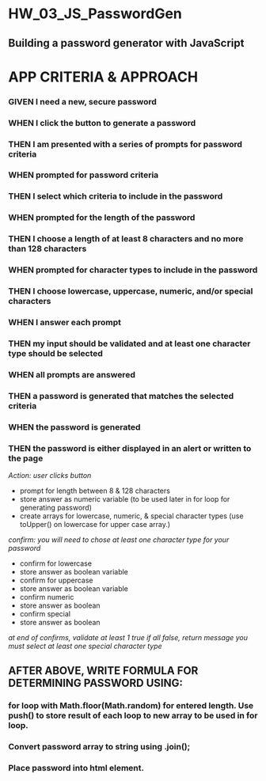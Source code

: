# HW_03_JS_PasswordGen
## Building a password generator with JavaScript

# APP CRITERIA & APPROACH

### GIVEN I need a new, secure password
### WHEN I click the button to generate a password
### THEN I am presented with a series of prompts for password criteria
### WHEN prompted for password criteria
### THEN I select which criteria to include in the password
### WHEN prompted for the length of the password
### THEN I choose a length of at least 8 characters and no more than 128 characters
### WHEN prompted for character types to include in the password
### THEN I choose lowercase, uppercase, numeric, and/or special characters
### WHEN I answer each prompt
### THEN my input should be validated and at least one character type should be selected
### WHEN all prompts are answered
### THEN a password is generated that matches the selected criteria
### WHEN the password is generated
### THEN the password is either displayed in an alert or written to the page

_Action: user clicks button_

- prompt for length between 8 & 128 characters
- store answer as numeric variable (to be used later in for loop for generating password)
- create arrays for lowercase, numeric, & special character types (use toUpper() on lowercase for upper case array.)

_confirm: you will need to chose at least one character type for your password_

- confirm for lowercase
- store answer as boolean variable
- confirm for uppercase
- store answer as boolean variable
- confirm numeric
- store answer as boolean
- confirm special
- store answer as boolean

_at end of confirms, validate at least 1 true_
_if all false, return message you must select at least one special character type_

## AFTER ABOVE, WRITE FORMULA FOR DETERMINING PASSWORD USING:
### for loop with Math.floor(Math.random) for entered length. Use push() to store result of each loop to new array to be used in for loop.

### Convert password array to string using .join();

### Place password into html element.

